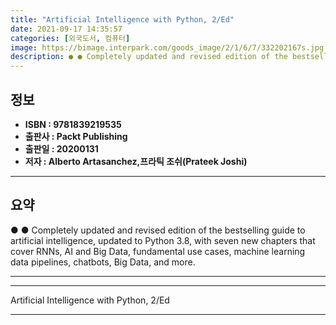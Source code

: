 ```yaml
---
title: "Artificial Intelligence with Python, 2/Ed"
date: 2021-09-17 14:35:57
categories: [외국도서, 컴퓨터]
image: https://bimage.interpark.com/goods_image/2/1/6/7/332202167s.jpg
description: ● ● Completely updated and revised edition of the bestselling guide to artificial intelligence, updated to Python 3.8, with seven new chapters that cover RNNs
---
```


## **정보**

- **ISBN : 9781839219535**
- **출판사 : Packt Publishing**
- **출판일 : 20200131**
- **저자 : Alberto Artasanchez,프라틱 조쉬(Prateek Joshi)**

------



## **요약**

●  ●  Completely updated and revised edition of the bestselling guide to artificial intelligence, updated to Python 3.8, with seven new chapters that cover RNNs, AI and Big Data, fundamental use cases, machine learning data pipelines, chatbots, Big Data, and more.

------



------


Artificial Intelligence with Python, 2/Ed 

------


